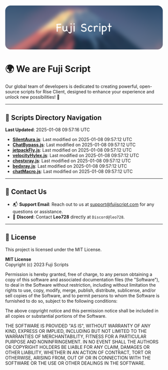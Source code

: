 ![Banner](.github/b.webp)

# 🌍 **We are Fuji Script**

Our global team of developers is dedicated to creating powerful, open-source scripts for Rise Client, designed to enhance your experience and unlock new possibilities! 🌟

---
<!-- SCRIPTS_NAVIGATION_START -->
## 📂 **Scripts Directory Navigation**

**Last Updated**: 2025-01-08 09:57:16 UTC

- **[SilentAura.js](scripts/SilentAura.js)**: Last modified on 2025-01-08 09:57:12 UTC
- **[ChatBypass.js](scripts/ChatBypass.js)**: Last modified on 2025-01-08 09:57:12 UTC
- **[jetpackFly.js](scripts/jetpackFly.js)**: Last modified on 2025-01-08 09:57:12 UTC
- **[velocityHylex.js](scripts/velocityHylex.js)**: Last modified on 2025-01-08 09:57:12 UTC
- **[chestxray.js](scripts/chestxray.js)**: Last modified on 2025-01-08 09:57:12 UTC
- **[bedxray.js](scripts/bedxray.js)**: Last modified on 2025-01-08 09:57:12 UTC
- **[chatMacro.js](scripts/chatMacro.js)**: Last modified on 2025-01-08 09:57:12 UTC

<!-- SCRIPTS_NAVIGATION_END -->

---

## 💬 **Contact Us**  
- 📬 **Support Email**: Reach out to us at [support@fujiscript.com](mailto:support@fujiscript.com) for any questions or assistance.  
- 💬 **Discord**: Contact **Leo728** directly at `Discord@leo728`.

---

## 📜 **License**

This project is licensed under the MIT License.  

**MIT License**  
Copyright (c) 2023 Fuji Scripts  

Permission is hereby granted, free of charge, to any person obtaining a copy of this software and associated documentation files (the "Software"), to deal in the Software without restriction, including without limitation the rights to use, copy, modify, merge, publish, distribute, sublicense, and/or sell copies of the Software, and to permit persons to whom the Software is furnished to do so, subject to the following conditions:  

The above copyright notice and this permission notice shall be included in all copies or substantial portions of the Software.  

THE SOFTWARE IS PROVIDED "AS IS", WITHOUT WARRANTY OF ANY KIND, EXPRESS OR IMPLIED, INCLUDING BUT NOT LIMITED TO THE WARRANTIES OF MERCHANTABILITY, FITNESS FOR A PARTICULAR PURPOSE AND NONINFRINGEMENT. IN NO EVENT SHALL THE AUTHORS OR COPYRIGHT HOLDERS BE LIABLE FOR ANY CLAIM, DAMAGES OR OTHER LIABILITY, WHETHER IN AN ACTION OF CONTRACT, TORT OR OTHERWISE, ARISING FROM, OUT OF OR IN CONNECTION WITH THE SOFTWARE OR THE USE OR OTHER DEALINGS IN THE SOFTWARE.  
